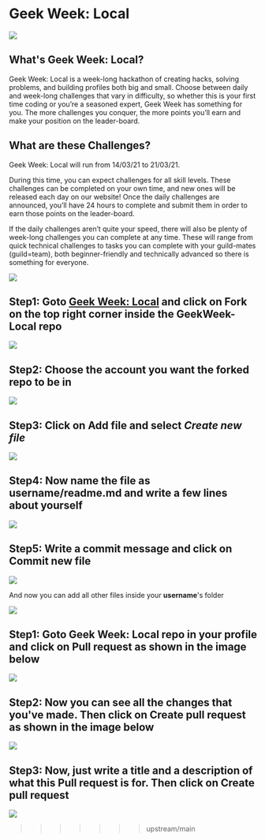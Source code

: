 # Geek Week: Local
![](assets/banner.png)

## What's Geek Week: Local?
Geek Week: Local is a week-long hackathon of creating hacks, solving problems, and building profiles both big and small. Choose between daily and week-long challenges that vary in difficulty, so whether this is your first time coding or you’re a seasoned expert, Geek Week has something for you. The more challenges you conquer, the more points you’ll earn and make your position on the leader-board.

## What are these Challenges?
Geek Week: Local will run from 14/03/21 to 21/03/21.

During this time, you can expect challenges for all skill levels. These challenges can be completed on your own time, and new ones will be released each day on our website! Once the daily challenges are announced, you’ll have 24 hours to complete and submit them in order to
earn those points on the leader-board.

If the daily challenges aren’t quite your speed, there will also be plenty of week-long challenges you can complete at any time. These will range from quick technical challenges to tasks you can complete with your guild-mates (guild=team), both beginner-friendly and technically advanced so there is something for everyone.

![](assets/banner2(1).png)

## **Step1:** Goto **[Geek Week: Local](https://github.com/GeeksforGeeks-VIT-Bhopal/GeekWeek-Local)** and click on **Fork** on the top right corner inside the GeekWeek-Local repo

![](assets/step1.png)

## **Step2:** Choose the account you want the forked repo to be in

![](assets/step2.png)

## **Step3:** Click on **Add file** and select *Create new file*

![](assets/step3.png)

## **Step4:** Now name the file as **username/readme.md** and write a few lines about yourself

![](assets/step4.png)

## **Step5:** Write a commit message and click on **Commit new file**

![](assets/step5.png)

And now you can add all other files inside your **username**'s folder


![](assets/banner3(1).png)

## **Step1:** Goto **Geek Week: Local** repo in your profile and click on **Pull request** as shown in the image below

![](assets/pr-step1.png)

## **Step2:** Now you can see all the changes that you've made. Then click on **Create pull request** as shown in the image below

![](assets/pr-step2.png)

## **Step3:** Now, just write a title and a description of what this Pull request is for. Then click on **Create pull request**

![](assets/pr-step3.png)

>>>>>>> upstream/main

